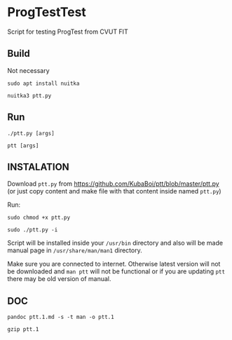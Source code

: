# ProgTestTest

Script for testing ProgTest from CVUT FIT

## Build

Not necessary

`sudo apt install nuitka`

`nuitka3 ptt.py`

## Run

`./ptt.py [args]`

`ptt [args]`

## INSTALATION

Download `ptt.py` from https://github.com/KubaBoi/ptt/blob/master/ptt.py (or just copy content and make file with that content inside named `ptt.py`)

Run:

`sudo chmod +x ptt.py`

`sudo ./ptt.py -i`

Script will be installed inside your `/usr/bin` directory and also will be made manual page in `/usr/share/man/man1` directory.

Make sure you are connected to internet. Otherwise latest version will not be downloaded and `man ptt` will not be functional or if you are updating `ptt` there may be old version of manual.

## DOC

`pandoc ptt.1.md -s -t man -o ptt.1`

`gzip ptt.1`

